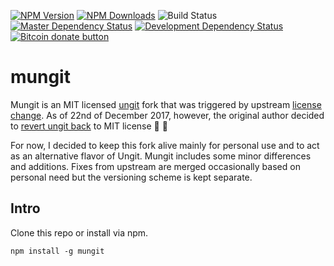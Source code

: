 [![NPM Version](https://img.shields.io/npm/v/mungit.svg)](https://www.npmjs.com/package/mungit)
[![NPM Downloads](https://img.shields.io/npm/dw/mungit.svg)](https://www.npmjs.com/package/mungit)
![Build Status](https://github.com/exsilium/mungit/actions/workflows/nodejs.yml/badge.svg)
[![Master Dependency Status](https://snyk.io/test/github/exsilium/mungit/badge.svg)](https://snyk.io/test/github/exsilium/mungit)
[![Development Dependency Status](https://snyk.io/test/github/exsilium/mungit/development/badge.svg)](https://snyk.io/test/github/exsilium/mungit)
[![Bitcoin donate button](https://img.shields.io/badge/bitcoin-donate-yellow.svg)](https://www.coinbase.com/checkouts/9c54082e04ff349ac8bd3679d6d0da48 "One-time donation to keep this fork alive")

mungit
======
Mungit is an MIT licensed [ungit](https://github.com/FredrikNoren/ungit) fork that was triggered by upstream [license change](https://github.com/FredrikNoren/ungit/issues/974). As of 22nd of December 2017, however, the original author decided to [revert ungit back](https://github.com/FredrikNoren/ungit/issues/997) to MIT license 🙌 🎉

For now, I decided to keep this fork alive mainly for personal use and to act as an alternative flavor of Ungit. Mungit includes some minor differences and additions. Fixes from upstream are merged occasionally based on personal need but the versioning scheme is kept separate.

Intro
-----
Clone this repo or install via npm.

```
npm install -g mungit
```
